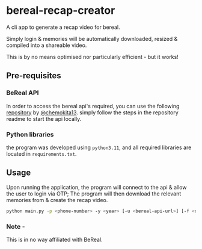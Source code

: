 # bereal-recap-creator
 A cli app to generate a recap video for bereal.

Simply login & memories will be automatically downloaded, resized & compiled into a shareable video.
 

This is by no means optimised nor particularly efficient - but it works!

## Pre-requisites

### BeReal API
In order to access the bereal api's required, you can use the following [repository](https://github.com/chemokita13/beReal-api) by [@chemokita13](https://github.com/chemokita13). simply follow the steps in the repository readme to start the api locally.

### Python libraries

the program was developed using `python3.11`, and all required libraries are located in `requirements.txt`.

## Usage

Upon running the application, the program will connect to the api & allow the user to login via OTP; The program will then download the relevant memories from & create the recap video.


 ```bash
 python main.py -p <phone-number> -y <year> [-u <bereal-api-url>] [-f <desired-fps>]
 ```


### Note -

This is in no way affiliated with BeReal.

